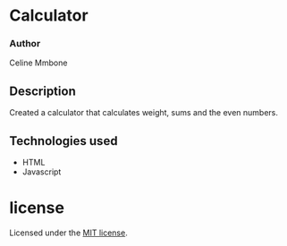 # Calculator
### Author
Celine Mmbone
## Description
Created a calculator that calculates weight, sums and the even numbers.
## Technologies used
* HTML
* Javascript
# license
Licensed under the  [MIT license](LICENSE).

